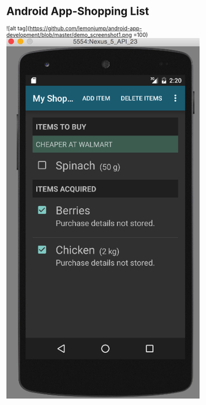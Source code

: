 # Android App-Shopping List

![alt tag](https://github.com/lemonjump/android-app-development/blob/master/demo_screenshot1.png =100)
![alt tag](https://github.com/lemonjump/android-app-development/blob/master/demo_screenshot2.png)

